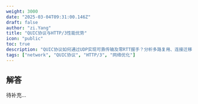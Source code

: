 ```yaml
---
weight: 3000
date: "2025-03-04T09:31:00.146Z"
draft: false
author: "zi.Yang"
title: "QUIC协议与HTTP/3性能优势"
icon: "public"
toc: true
description: "QUIC协议如何通过UDP实现可靠传输及零RTT握手？分析多路复用、连接迁移等特性对HTTP/3在弱网环境下性能提升的具体贡献。"
tags: ["network", "QUIC协议", "HTTP/3", "网络优化"]
---
```


## 解答

待补充...
